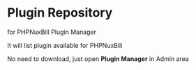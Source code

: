 # Plugin Repository

for PHPNuxBill Plugin Manager

It will list plugin available for PHPNuxBill

No need to download, just open **Plugin Manager** in Admin area
